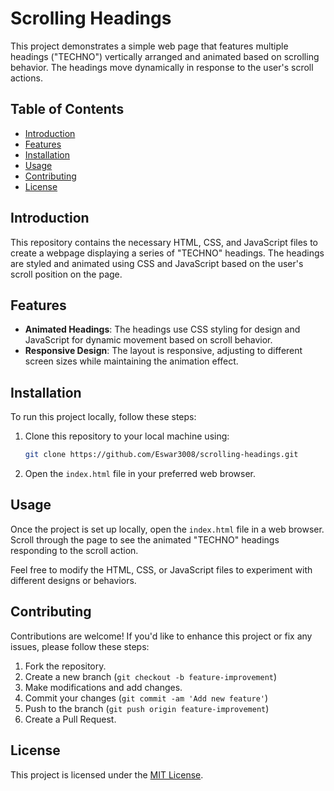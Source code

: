 # Scrolling Headings

This project demonstrates a simple web page that features multiple headings ("TECHNO") vertically arranged and animated based on scrolling behavior. The headings move dynamically in response to the user's scroll actions.

## Table of Contents
- [Introduction](#introduction)
- [Features](#features)
- [Installation](#installation)
- [Usage](#usage)
- [Contributing](#contributing)
- [License](#license)

## Introduction

This repository contains the necessary HTML, CSS, and JavaScript files to create a webpage displaying a series of "TECHNO" headings. The headings are styled and animated using CSS and JavaScript based on the user's scroll position on the page.

## Features

- **Animated Headings**: The headings use CSS styling for design and JavaScript for dynamic movement based on scroll behavior.
- **Responsive Design**: The layout is responsive, adjusting to different screen sizes while maintaining the animation effect.

## Installation

To run this project locally, follow these steps:

1. Clone this repository to your local machine using:
    ```bash
    git clone https://github.com/Eswar3008/scrolling-headings.git
    ```

2. Open the `index.html` file in your preferred web browser.

## Usage

Once the project is set up locally, open the `index.html` file in a web browser. Scroll through the page to see the animated "TECHNO" headings responding to the scroll action.

Feel free to modify the HTML, CSS, or JavaScript files to experiment with different designs or behaviors.

## Contributing

Contributions are welcome! If you'd like to enhance this project or fix any issues, please follow these steps:

1. Fork the repository.
2. Create a new branch (`git checkout -b feature-improvement`)
3. Make modifications and add changes.
4. Commit your changes (`git commit -am 'Add new feature'`)
5. Push to the branch (`git push origin feature-improvement`)
6. Create a Pull Request.

## License

This project is licensed under the [MIT License](LICENSE).
